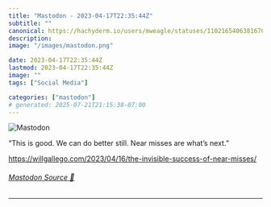 ```yaml
---
title: "Mastodon - 2023-04-17T22:35:44Z"
subtitle: ""
canonical: https://hachyderm.io/users/mweagle/statuses/110216540638167007
description:
image: "/images/mastodon.png"

date: 2023-04-17T22:35:44Z
lastmod: 2023-04-17T22:35:44Z
image: ""
tags: ["Social Media"]

categories: ["mastodon"]
# generated: 2025-07-21T21:15:38-07:00
---
```

![Mastodon](/images/mastodon.png)

<p>“This is good. We can do better still. Near misses are what’s next.”</p><p><a href="https://willgallego.com/2023/04/16/the-invisible-success-of-near-misses/" target="_blank" rel="nofollow noopener noreferrer" translate="no"><span class="invisible">https://</span><span class="ellipsis">willgallego.com/2023/04/16/the</span><span class="invisible">-invisible-success-of-near-misses/</span></a></p>


###### [Mastodon Source 🐘](https://hachyderm.io/@mweagle/110216540638167007)

___
